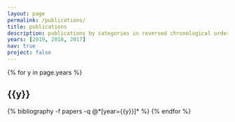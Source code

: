 ```yaml
---
layout: page
permalink: /publications/
title: publications
description: publications by categories in reversed chronological order. generated by jekyll-scholar.
years: [2019, 2018, 2017]
nav: true
project: false
---
```


<div class="publications">

{% for y in page.years %}
  <h2 class="year">{{y}}</h2>
  {% bibliography -f papers -q @*[year={{y}}]* %}
{% endfor %}

</div>
